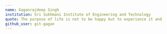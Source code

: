 ```yaml
---
name: Gaganrajdeep Singh
institution: Sri Sukhmani Institute of Engineering and Technology
quote: The purpose of life is not to be happy but to experience it and go with the flow.
github_user: git-gagan
---
```

